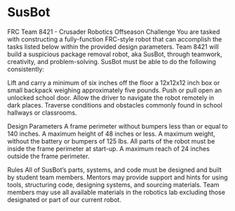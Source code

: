 # SusBot
FRC Team 8421 - Crusader Robotics Offseason Challenge
You are tasked with constructing a fully-function FRC-style robot that can accomplish the tasks listed below within the provided design parameters. Team 8421 will build a suspicious package removal robot, aka SusBot, through teamwork, creativity, and problem-solving. SusBot must be able to do the following consistently:

  Lift and carry a minimum of six inches off the floor a 12x12x12 inch box or small backpack weighing approximately five pounds. 
  Push or pull open an unlocked school door. 
  Allow the driver to navigate the robot remotely in dark places.
  Traverse conditions and obstacles commonly found in school hallways or classrooms.
  
Design Parameters
  A frame perimeter without bumpers less than or equal to 140 inches.
  A maximum height of 48 inches or less.
  A maximum weight, without the battery or bumpers of 125 lbs.
  All parts of the robot must be inside the frame perimeter at start-up. 
  A maximum reach of 24 inches outside the frame perimeter.  

Rules
  All of SusBot’s parts, systems, and code must be designed and built by student team members.
  Mentors may provide support and hints for using tools, structuring code, designing systems, and sourcing materials.
  Team members may use all available materials in the robotics lab excluding those designated or part of our current robot.     

